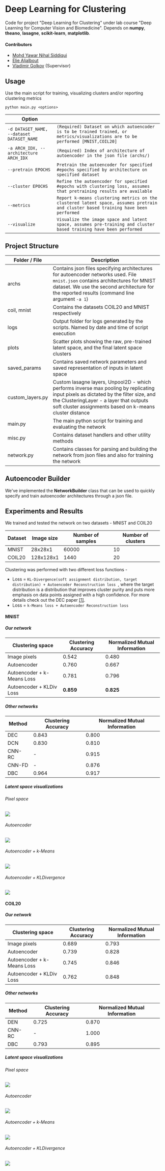 Deep Learning for Clustering
=======================
Code for project "Deep Learning for Clustering" under lab course  "Deep Learning for Computer Vision and Biomedicine". Depends on **numpy**, **theano**, **lasagne**, **scikit-learn**, **matplotlib**.

#### Contributors
- [Mohd Yawar Nihal Siddiqui](mailto:yawarnihal@gmail.com)
- [Elie Aljalbout](mailto:elie.aljalbout@tum.de)
- [Vladimir Golkov](mailto:vladimir.golkov@tum.de) (Supervisor)

Usage
--------
Use the main script for training, visualizing clusters and/or reporting clustering metrics 
```
python main.py <options>
```
Option     | |
-------- | ---
```-d DATASET_NAME, --dataset DATASET_NAME ```| ``(Required) Dataset on which autoencoder is to be trained trained, or metrics/visualizations are to be performed [MNIST,COIL20]``
```-a ARCH_IDX, --architecture ARCH_IDX```| ``(Required) Index of architecture of autoencoder in the json file (archs/)``
``--pretrain EPOCHS`` | ``Pretrain the autoencoder for specified #epochs specified by architecture on specified dataset``
``--cluster EPOCHS``| ``Refine the autoencoder for specified #epochs with clustering loss, assumes that pretraining results are available``
``--metrics``| ``Report k-means clustering metrics on the clustered latent space, assumes pretrain and cluster based training have been performed``
``--visualize``|``Visualize the image space and latent space, assumes pre-training and cluster based training have been performed``

Project Structure
------------------------
Folder / File     | Description|
-------- | ---
<i class="icon-folder-open"></i> archs| Contains json files specifying architectures for autoencoder networks used. File ``mnist.json`` contains architectures for  MNIST dataset. We use the second architecture for the reported results (command line argument ``-a 1``) 
<i class="icon-folder-open"></i> coil, mnist | Contains the datasets COIL20 and MNIST respectively
<i class="icon-folder-open"></i> logs| Output folder for logs generated by the scripts. Named by date and time of script execution
<i class="icon-folder-open"></i>plots|Scatter plots showing the raw, pre-trained latent space, and the final latent space clusters
<i class="icon-folder-open"></i>saved_params | Contains saved network parameters and saved representation of inputs in latent space
<i class="icon-file"></i> custom_layers.py | Custom lasagne layers, Unpool2D - which performs inverse max pooling by replicating input pixels as dictated by the filter size, and the ClusteringLayer - a layer that outputs soft cluster assignments based on k-means cluster distance
<i class="icon-file"></i> main.py | The main python script for training and evaluating the network
<i class="icon-file"></i> misc.py | Contains dataset handlers and other utility methods
<i class="icon-file"></i>network.py| Contains classes for parsing and building the network from json files and also for training the network  

Autoencoder Builder
-----------------------------
We've implemented the **NetworkBuilder** class  that can be used to quickly specify and train autoencoder architectures through a json file. 

Experiments and Results
-----------------------------------
We trained and tested the network on two datasets - MNIST and COIL20 

|Dataset| Image size | Number of samples | Number of clusters 
-------- | ---|---|---
MNIST| 28x28x1|60000|10
COIL20| 128x128x1|1440|20

Clustering was performed with two different loss functions - 

- Loss = ``KL-Divergence(soft assignment distribution, target distribution) + Autoencoder Reconstruction loss ``, where the target distribution is a distribution that improves cluster purity and puts more emphasis on data points assigned with a high confidence. For more details check out the DEC paper [[1]](https://arxiv.org/abs/1511.06335).
- Loss = ``k-Means loss + Autoencoder Reconstruction loss``

#### **MNIST**

##### Our network
| Clustering space| Clustering Accuracy| Normalized Mutual Information 
-------- | ---|----
Image pixels | 0.542|0.480
Autoencoder| 0.760|0.667
Autoencoder + k-Means Loss| 0.781| 0.796
Autoencoder + KLDiv Loss| **0.859**| **0.825**
##### Other networks
|Method| Clustering Accuracy| Normalized Mutual Information 
-------- | ---|----
DEC|0.843|0.800
DCN|0.830|0.810
CNN-RC| - |0.915
CNN-FD|-|0.876
DBC| 0.964|0.917

##### **Latent space visualizations**
###### Pixel space
![](https://gitlab.lrz.de/ga83fiz/dlcv-praktikum-ss17-clustering/raw/ff9aca9ae9a1f51c37227f1f2ac47b1199db9468/plots/MNIST/raw.png)
###### Autoencoder
![](https://gitlab.lrz.de/ga83fiz/dlcv-praktikum-ss17-clustering/raw/ff9aca9ae9a1f51c37227f1f2ac47b1199db9468/plots/MNIST/autoencoder.png)
###### Autoencoder + k-Means
![](https://gitlab.lrz.de/ga83fiz/dlcv-praktikum-ss17-clustering/raw/ff9aca9ae9a1f51c37227f1f2ac47b1199db9468/plots/MNIST/clustered_km.png)
###### Autoencoder + KLDivergence
![](https://gitlab.lrz.de/ga83fiz/dlcv-praktikum-ss17-clustering/raw/ff9aca9ae9a1f51c37227f1f2ac47b1199db9468/plots/MNIST/clustered_kld.png)
#### **COIL20**
##### Our network
| Clustering space| Clustering Accuracy| Normalized Mutual Information 
-------- | ---|----
Image pixels | 0.689|0.793
Autoencoder| 0.739|0.828
Autoencoder + k-Means Loss| 0.745| 0.846
Autoencoder + KLDiv Loss| 0.762| 0.848
##### Other networks
|Method| Clustering Accuracy| Normalized Mutual Information 
-------- | ---|----
DEN|0.725|0.870
CNN-RC| - |1.000
DBC| 0.793|0.895

##### **Latent space visualizations**
###### Pixel space
![](https://gitlab.lrz.de/ga83fiz/dlcv-praktikum-ss17-clustering/raw/ff9aca9ae9a1f51c37227f1f2ac47b1199db9468/plots/COIL20/raw.png)
###### Autoencoder
![](https://gitlab.lrz.de/ga83fiz/dlcv-praktikum-ss17-clustering/raw/ff9aca9ae9a1f51c37227f1f2ac47b1199db9468/plots/COIL20/autoencoder.png)
###### Autoencoder + k-Means
![](https://gitlab.lrz.de/ga83fiz/dlcv-praktikum-ss17-clustering/raw/ff9aca9ae9a1f51c37227f1f2ac47b1199db9468/plots/COIL20/clustered_km.png)
###### Autoencoder + KLDivergence
![](https://gitlab.lrz.de/ga83fiz/dlcv-praktikum-ss17-clustering/raw/ff9aca9ae9a1f51c37227f1f2ac47b1199db9468/plots/COIL20/clustered_kld.png)